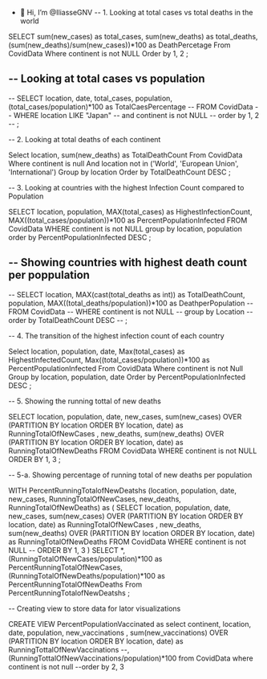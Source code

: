 - 👋 Hi, I’m @IliasseGNV
-- 1. Looking at total cases vs total deaths in the world

SELECT sum(new_cases) as total_cases, sum(new_deaths) as total_deaths, (sum(new_deaths)/sum(new_cases))*100 as DeathPercetage
From CovidData
Where continent is not NULL
Order by 1, 2
;


-- Looking at total cases vs population
-- 
-- SELECT location, date, total_cases, population, (total_cases/population)*100 as TotalCaesPercentage
-- FROM CovidData
-- WHERE location LIKE "Japan"
-- and continent is not NULL
-- order by 1, 2
-- ;

-- 2. Looking at total deaths of each continent

Select location, sum(new_deaths) as TotalDeathCount
From CovidData
Where continent is null And location not in ('World', 'European Union', 'International')
Group by location
Order by TotalDeathCount DESC
;


-- 3. Looking at countries with the highest Infection Count compared to Population

SELECT location, population, MAX(total_cases) as HighestInfectionCount, MAX((total_cases/population))*100 as PercentPopulationInfected
FROM CovidData
WHERE continent is not NULL
group by location, population
order by PercentPopulationInfected DESC
;


-- Showing countries with highest death count per poppulation
-- 
-- SELECT location, MAX(cast(total_deaths as int)) as TotalDeathCount, population, MAX((total_deaths/population))*100 as DeathperPopulation
-- FROM CovidData
-- WHERE continent is not NULL
-- group by Location
-- order by TotalDeathCount DESC
-- ;

-- 4. The transition of the highest infection count of each country

Select location, population, date, Max(total_cases) as HighestInfectedCount, Max((total_cases/population))*100 as PercentPopulationInfected
From CovidData
Where continent is not Null
Group by location, population, date
Order by PercentPopulationInfected DESC
;

-- 5. Showing the running tottal of new deaths

SELECT location, population, date, new_cases, sum(new_cases) OVER (PARTITION BY location ORDER BY location, date) as RunningTotalOfNewCases
, new_deaths, sum(new_deaths) OVER (PARTITION BY location ORDER BY location, date) as RunningTotalOfNewDeaths
FROM CovidData
WHERE continent is not NULL
ORDER BY 1, 3
;

-- 5-a. Showing percentage of running total of new deaths per population

WITH PercentRunningTotalofNewDeatshs (location, population, date, new_cases, RunningTotalOfNewCases, new_deaths, RunningTotalOfNewDeaths)
as
(
SELECT location, population, date, new_cases, sum(new_cases) OVER (PARTITION BY location ORDER BY location, date) as RunningTotalOfNewCases
, new_deaths, sum(new_deaths) OVER (PARTITION BY location ORDER BY location, date) as RunningTotalOfNewDeaths
FROM CovidData
WHERE continent is not NULL
-- ORDER BY 1, 3
)
SELECT *, (RunningTotalOfNewCases/population)*100 as PercentRunningTotalOfNewCases, (RunningTotalOfNewDeaths/population)*100 as PercentRunningTotalOfNewDeaths
From PercentRunningTotalofNewDeatshs
;


-- Creating view to store data for lator visualizations

CREATE VIEW PercentPopulationVaccinated as
select continent,  location, date, population, new_vaccinations
, sum(new_vaccinations) OVER (PARTITION BY location ORDER BY location, date) as RunningTottalOfNewVaccinations
--, (RunningTottalOfNewVaccinations/population)*100
from CovidData
where continent is not null 
--order by 2, 3
